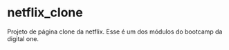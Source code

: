 # netflix_clone
Projeto de página clone da netflix. Esse é um dos módulos do bootcamp da digital one.
